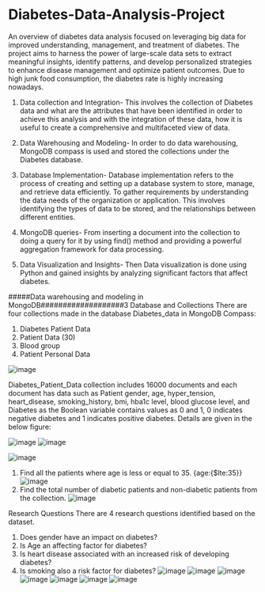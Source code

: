 # Diabetes-Data-Analysis-Project

An overview of diabetes data analysis focused on leveraging big data for improved understanding, management, and treatment of diabetes. The project aims to harness the power of large-scale data sets to extract meaningful insights, identify patterns, and develop personalized strategies to enhance disease management and optimize patient outcomes. Due to high junk food consumption, the diabetes rate is highly increasing nowadays.

1.	Data collection and Integration- This involves the collection of Diabetes data and what are the attributes that have been identified in order to achieve this analysis and with the integration of these data, how it is useful to create a comprehensive and multifaceted view of data.

2.	Data Warehousing and Modeling- In order to do data warehousing, MongoDB compass is used and stored the collections under the Diabetes database.

3.	Database Implementation- Database implementation refers to the process of creating and setting up a database system to store, manage, and retrieve data efficiently. To gather requirements by understanding the data needs of the organization or application. This involves identifying the types of data to be stored, and the relationships between different entities.

4.	MongoDB queries- From inserting a document into the collection to doing a query for it by using find() method and providing a powerful aggregation framework for data processing. 

5.	Data Visualization and Insights- Then Data visualization is done using Python and gained insights by analyzing significant factors that affect diabetes.

#####Data warehousing and modeling in MongoDB###################3
Database and Collections
There are four collections made in the database Diabetes_data in MongoDB Compass:
1.	Diabetes Patient Data
2.	Patient Data (30)
3.	Blood group
4.	Patient Personal Data

   ![image](https://github.com/user-attachments/assets/e2ca849e-aeff-41a6-8b85-edb9873cb682)

   Diabetes_Patient_Data collection includes 16000 documents and each document has data such as Patient gender, age, hyper_tension, heart_disease, smoking_history, bmi, hba1c level, blood glucose level, and Diabetes as the Boolean variable contains values as 0 and 1, 0 indicates negative diabetes and 1 indicates positive diabetes. Details are given in the below figure:

   ![image](https://github.com/user-attachments/assets/5a8cecc3-bc26-48a6-9bec-bb3fc8325125)
![image](https://github.com/user-attachments/assets/91f1f4bf-543c-4d22-837f-c921110acf1f)

![image](https://github.com/user-attachments/assets/04956a19-0f0a-4cae-9792-4c30f7bf6949)

1.	Find all the patients where age is less or equal to 35.
{age:{$lte:35}}
![image](https://github.com/user-attachments/assets/f204fd08-f124-4ace-8ca9-127a0013768c)
2.	Find the total number of diabetic patients and non-diabetic patients from the collection.
   ![image](https://github.com/user-attachments/assets/a16c5f5d-c08b-4d63-838e-79e494dd6f59)

   Research Questions
There are 4 research questions identified based on the dataset.
1.	Does gender have an impact on diabetes?
2.	Is Age an affecting factor for diabetes?
3.	Is heart disease associated with an increased risk of developing diabetes?
4.	Is smoking also a risk factor for diabetes?
![image](https://github.com/user-attachments/assets/d4e683a6-c3c9-4f85-b3a3-4061ba6c9e9f)
![image](https://github.com/user-attachments/assets/1f041e8e-4ed3-4df9-a81c-ca90733761f0)
![image](https://github.com/user-attachments/assets/a1000cd0-034c-4b57-a0f0-abc723faa033)
![image](https://github.com/user-attachments/assets/e3bb0b57-4362-42e4-89d2-0166132bc193)
![image](https://github.com/user-attachments/assets/6ec0eea0-f6cf-4728-a941-0f114c19bdd6)
![image](https://github.com/user-attachments/assets/1eab66cc-3be3-40e8-9594-38351a7b2976)
![image](https://github.com/user-attachments/assets/f4e74601-9f27-48d6-9038-e18bf1c49eac)







